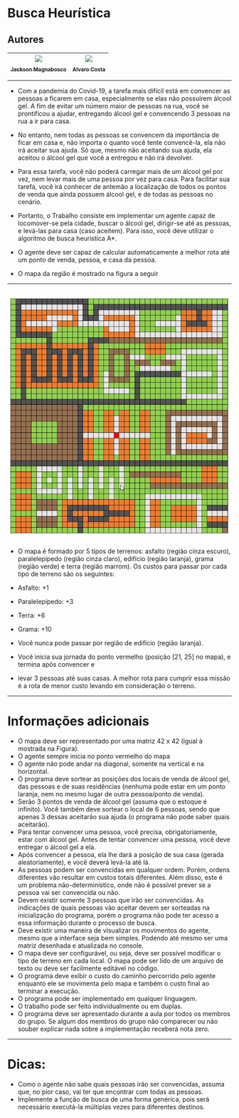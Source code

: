 Busca Heurística
===============================================

## Autores

  | [<img src="https://avatars1.githubusercontent.com/u/46221221?s=460&u=0d161e390cdad66e925f3d52cece6c3e65a23eb2&v=4" width=115><br><sub>Jackson Magnabosco</sub>](https://github.com/jacksonn455) | [<img src="https://scontent.ferm2-1.fna.fbcdn.net/v/t1.0-1/p160x160/22491625_1445244322239553_4539298653893602379_n.jpg?_nc_cat=108&_nc_sid=dbb9e7&_nc_ohc=UtKMf_FuUb4AX8yje8o&_nc_ht=scontent.ferm2-1.fna&_nc_tp=6&oh=bbda905374f89388b3bbb13e40636e22&oe=5EFBFB89" width=115><br><sub>Alvaro Costa</sub>](https://pt-br.facebook.com/alvaroluis.costa) |
  | :---: | :---: |
--------------------

- Com a pandemia do Covid-19, a tarefa mais difícil está em convencer as pessoas a ficarem em casa,
especialmente se elas não possuírem álcool gel. A fim de evitar um número maior de pessoas na rua,
você se prontificou a ajudar, entregando álcool gel e convencendo 3 pessoas na rua a ir para casa.

- No entanto, nem todas as pessoas se convencem da importância de ficar em casa e, não importa o
quanto você tente convencê-la, ela não irá aceitar sua ajuda. Só que, mesmo não aceitando sua
ajuda, ela aceitou o álcool gel que você a entregou e não irá devolver.

- Para essa tarefa, você não poderá carregar mais de um álcool gel por vez, nem levar mais de uma
pessoa por vez para casa. Para facilitar sua tarefa, você irá conhecer de antemão a localização de
todos os pontos de venda que ainda possuem álcool gel, e de todas as pessoas no cenário.

- Portanto, o Trabalho consiste em implementar um agente capaz de locomover-se pela cidade, buscar
o álcool gel, dirigir-se até as pessoas, e levá-las para casa (caso aceitem). Para isso, você deve utilizar
o algoritmo de busca heurística A*.

- O agente deve ser capaz de calcular automaticamente a melhor rota até um ponto de venda, pessoa,
e casa da pessoa.

- O mapa da região é mostrado na figura a seguir

--------------------
 ![](https://github.com/jacksonn455/busca-heuristica/blob/master/img.png)
--------------------

- O mapa é formado por 5 tipos de terrenos: asfalto (região cinza escuro), paralelepípedo (região cinza
claro), edifício (região laranja), grama (região verde) e terra (região marrom).
Os custos para passar por cada tipo de terreno são os seguintes:

- Asfalto: +1
- Paralelepípedo: +3
- Terra: +6
- Grama: +10

- Você nunca pode passar por região de edifício (região laranja).
- Você inicia sua jornada do ponto vermelho (posição [21, 25] no mapa), e termina após convencer e
- levar 3 pessoas até suas casas. A melhor rota para cumprir essa missão é a rota de menor custo
levando em consideração o terreno.
--------------------

Informações adicionais
=======================

- O mapa deve ser representado por uma matriz 42 x 42 (igual à mostrada na Figura).
- O agente sempre inicia no ponto vermelho do mapa
- O agente não pode andar na diagonal, somente na vertical e na horizontal.
- O programa deve sortear as posições dos locais de venda de álcool gel, das pessoas e de suas
residências (nenhuma pode estar em um ponto laranja, nem no mesmo lugar de outra
pessoa/ponto de venda).
- Serão 3 pontos de venda de álcool gel (assuma que o estoque é infinito). Você também deve
sortear o local de 6 pessoas, sendo que apenas 3 dessas aceitarão sua ajuda (o programa não
pode saber quais aceitarão).
- Para tentar convencer uma pessoa, você precisa, obrigatoriamente, estar com álcool gel.
Antes de tentar convencer uma pessoa, você deve entregar o álcool gel a ela.
- Após convencer a pessoa, ela lhe dará a posição de sua casa (gerada aleatoriamente), e você
deverá levá-la até lá.
- As pessoas podem ser convencidas em qualquer ordem. Porém, ordens diferentes vão
resultar em custos totais diferentes. Além disso, este é um problema não-determinístico,
onde não é possível prever se a pessoa vai ser convencida ou não.
- Devem existir somente 3 pessoas que irão ser convencidas. As indicações de quais pessoas
vão aceitar devem ser sorteadas na inicialização do programa, porém o programa não pode
ter acesso a essa informação durante o processo de busca.
- Deve existir uma maneira de visualizar os movimentos do agente, mesmo que a interface
seja bem simples. Podendo até mesmo ser uma matriz desenhada e atualizada no console.
- O mapa deve ser configurável, ou seja, deve ser possível modificar o tipo de terreno em cada
local. O mapa pode ser lido de um arquivo de texto ou deve ser facilmente editável no código.
- O programa deve exibir o custo do caminho percorrido pelo agente enquanto ele se
movimenta pelo mapa e também o custo final ao terminar a execução.
- O programa pode ser implementado em qualquer linguagem.
- O trabalho pode ser feito individualmente ou em duplas.
- O programa deve ser apresentado durante a aula por todos os membros do grupo. Se algum
dos membros do grupo não comparecer ou não souber explicar nada sobre a implementação
receberá nota zero.
--------------------

Dicas:
=======================

- Como o agente não sabe quais pessoas irão ser convencidas, assuma que, no pior caso,
vai ter que encontrar com todas as pessoas.
- Implemente a função de busca de uma forma genérica, pois será necessário executá-la
múltiplas vezes para diferentes destinos.
